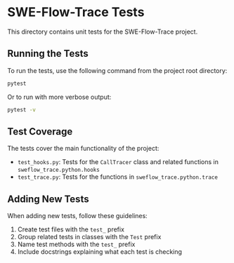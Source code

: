 # SWE-Flow-Trace Tests

This directory contains unit tests for the SWE-Flow-Trace project.

## Running the Tests

To run the tests, use the following command from the project root directory:

```bash
pytest
```

Or to run with more verbose output:

```bash
pytest -v
```

## Test Coverage

The tests cover the main functionality of the project:

- `test_hooks.py`: Tests for the `CallTracer` class and related functions in `sweflow_trace.python.hooks`
- `test_trace.py`: Tests for the functions in `sweflow_trace.python.trace`

## Adding New Tests

When adding new tests, follow these guidelines:

1. Create test files with the `test_` prefix
2. Group related tests in classes with the `Test` prefix
3. Name test methods with the `test_` prefix
4. Include docstrings explaining what each test is checking